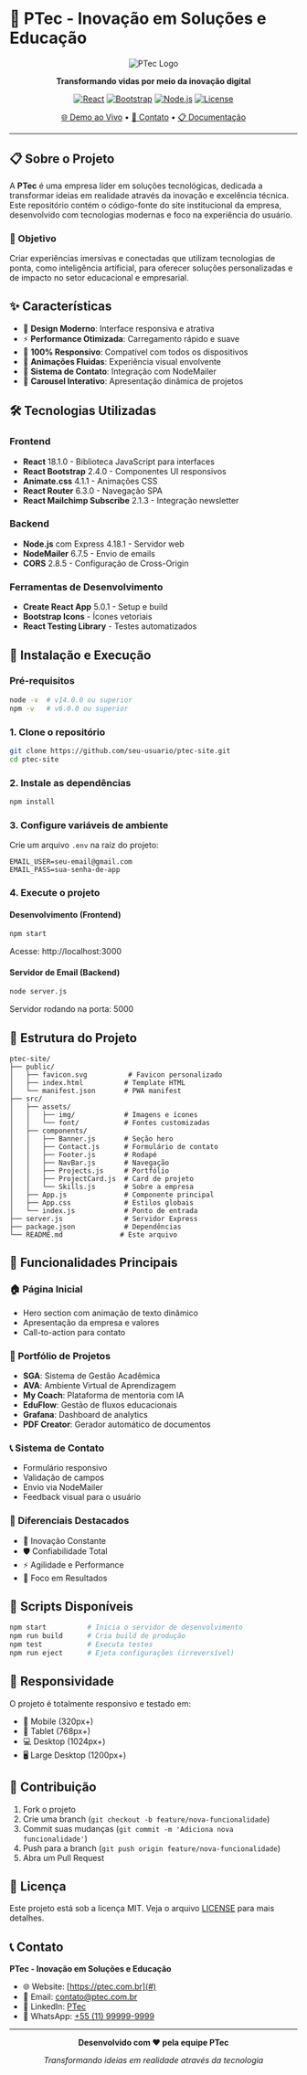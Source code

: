 # 🚀 PTec - Inovação em Soluções e Educação

<div align="center">

![PTec Logo](public/favicon.svg)

**Transformando vidas por meio da inovação digital**

[![React](https://img.shields.io/badge/React-18.1.0-blue.svg)](https://reactjs.org/)
[![Bootstrap](https://img.shields.io/badge/Bootstrap-5.1.3-purple.svg)](https://getbootstrap.com/)
[![Node.js](https://img.shields.io/badge/Node.js-Express-green.svg)](https://nodejs.org/)
[![License](https://img.shields.io/badge/License-MIT-yellow.svg)](https://opensource.org/licenses/MIT)

[🌐 Demo ao Vivo](#) • [📧 Contato](#contato) • [📋 Documentação](#documentação)

</div>

---

## 📋 Sobre o Projeto

A **PTec** é uma empresa líder em soluções tecnológicas, dedicada a transformar ideias em realidade através da inovação e excelência técnica. Este repositório contém o código-fonte do site institucional da empresa, desenvolvido com tecnologias modernas e foco na experiência do usuário.

### 🎯 Objetivo

Criar experiências imersivas e conectadas que utilizam tecnologias de ponta, como inteligência artificial, para oferecer soluções personalizadas e de impacto no setor educacional e empresarial.

## ✨ Características

- 🎨 **Design Moderno**: Interface responsiva e atrativa
- ⚡ **Performance Otimizada**: Carregamento rápido e suave
- 📱 **100% Responsivo**: Compatível com todos os dispositivos
- 🌟 **Animações Fluidas**: Experiência visual envolvente
- 📧 **Sistema de Contato**: Integração com NodeMailer
- 🔄 **Carousel Interativo**: Apresentação dinâmica de projetos

## 🛠️ Tecnologias Utilizadas

### Frontend
- **React** 18.1.0 - Biblioteca JavaScript para interfaces
- **React Bootstrap** 2.4.0 - Componentes UI responsivos
- **Animate.css** 4.1.1 - Animações CSS
- **React Router** 6.3.0 - Navegação SPA
- **React Mailchimp Subscribe** 2.1.3 - Integração newsletter

### Backend
- **Node.js** com Express 4.18.1 - Servidor web
- **NodeMailer** 6.7.5 - Envio de emails
- **CORS** 2.8.5 - Configuração de Cross-Origin

### Ferramentas de Desenvolvimento
- **Create React App** 5.0.1 - Setup e build
- **Bootstrap Icons** - Ícones vetoriais
- **React Testing Library** - Testes automatizados

## 🚀 Instalação e Execução

### Pré-requisitos
```bash
node -v  # v14.0.0 ou superior
npm -v   # v6.0.0 ou superior
```

### 1. Clone o repositório
```bash
git clone https://github.com/seu-usuario/ptec-site.git
cd ptec-site
```

### 2. Instale as dependências
```bash
npm install
```

### 3. Configure variáveis de ambiente
Crie um arquivo `.env` na raiz do projeto:
```env
EMAIL_USER=seu-email@gmail.com
EMAIL_PASS=sua-senha-de-app
```

### 4. Execute o projeto

#### Desenvolvimento (Frontend)
```bash
npm start
```
Acesse: http://localhost:3000

#### Servidor de Email (Backend)
```bash
node server.js
```
Servidor rodando na porta: 5000

## 📁 Estrutura do Projeto

```
ptec-site/
├── public/
│   ├── favicon.svg          # Favicon personalizado
│   ├── index.html          # Template HTML
│   └── manifest.json       # PWA manifest
├── src/
│   ├── assets/
│   │   ├── img/            # Imagens e ícones
│   │   └── font/           # Fontes customizadas
│   ├── components/
│   │   ├── Banner.js       # Seção hero
│   │   ├── Contact.js      # Formulário de contato
│   │   ├── Footer.js       # Rodapé
│   │   ├── NavBar.js       # Navegação
│   │   ├── Projects.js     # Portfólio
│   │   ├── ProjectCard.js  # Card de projeto
│   │   └── Skills.js       # Sobre a empresa
│   ├── App.js              # Componente principal
│   ├── App.css             # Estilos globais
│   └── index.js            # Ponto de entrada
├── server.js               # Servidor Express
├── package.json            # Dependências
└── README.md              # Este arquivo
```

## 🌟 Funcionalidades Principais

### 🏠 Página Inicial
- Hero section com animação de texto dinâmico
- Apresentação da empresa e valores
- Call-to-action para contato

### 💼 Portfólio de Projetos
- **SGA**: Sistema de Gestão Acadêmica
- **AVA**: Ambiente Virtual de Aprendizagem  
- **My Coach**: Plataforma de mentoria com IA
- **EduFlow**: Gestão de fluxos educacionais
- **Grafana**: Dashboard de analytics
- **PDF Creator**: Gerador automático de documentos

### 📞 Sistema de Contato
- Formulário responsivo
- Validação de campos
- Envio via NodeMailer
- Feedback visual para o usuário

### 🎯 Diferenciais Destacados
- 🚀 Inovação Constante
- 🛡️ Confiabilidade Total  
- ⚡ Agilidade e Performance
- 🎯 Foco em Resultados

## 🔧 Scripts Disponíveis

```bash
npm start          # Inicia o servidor de desenvolvimento
npm run build      # Cria build de produção
npm test           # Executa testes
npm run eject      # Ejeta configurações (irreversível)
```

## 📱 Responsividade

O projeto é totalmente responsivo e testado em:
- 📱 Mobile (320px+)
- 📱 Tablet (768px+)
- 💻 Desktop (1024px+)
- 🖥️ Large Desktop (1200px+)

## 🤝 Contribuição

1. Fork o projeto
2. Crie uma branch (`git checkout -b feature/nova-funcionalidade`)
3. Commit suas mudanças (`git commit -m 'Adiciona nova funcionalidade'`)
4. Push para a branch (`git push origin feature/nova-funcionalidade`)
5. Abra um Pull Request

## 📄 Licença

Este projeto está sob a licença MIT. Veja o arquivo [LICENSE](LICENSE) para mais detalhes.

## 📞 Contato

**PTec - Inovação em Soluções e Educação**

- 🌐 Website: [https://ptec.com.br](#)
- 📧 Email: contato@ptec.com.br
- 💼 LinkedIn: [PTec](#)
- 📱 WhatsApp: [+55 (11) 99999-9999](#)

---

<div align="center">

**Desenvolvido com ❤️ pela equipe PTec**

*Transformando ideias em realidade através da tecnologia*

</div>